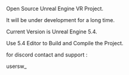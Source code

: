 Open Source Unreal Engine VR Project.

It will be under development for a long time.

Current Version is Unreal Engine 5.4.

Use 5.4 Editor to Build and Compile the Project.

for discord contact and support :

usersw_
